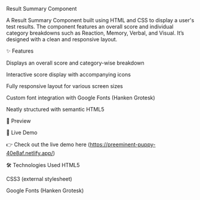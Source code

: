 Result Summary Component

A Result Summary Component built using HTML and CSS to display a user's test results. The component features an overall score and individual category breakdowns such as Reaction, Memory, Verbal, and Visual. It’s designed with a clean and responsive layout.

✨ Features

Displays an overall score and category-wise breakdown

Interactive score display with accompanying icons

Fully responsive layout for various screen sizes

Custom font integration with Google Fonts (Hanken Grotesk)

Neatly structured with semantic HTML5

📸 Preview

🔗 Live Demo

👉 Check out the live demo here (https://preeminent-puppy-40e8af.netlify.app/)

🛠️ Technologies Used
HTML5

CSS3 (external stylesheet)

Google Fonts (Hanken Grotesk)

